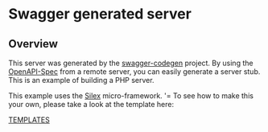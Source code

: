 # Swagger generated server

## Overview
This server was generated by the [swagger-codegen](https://github.com/swagger-api/swagger-codegen) project.  By using the
[OpenAPI-Spec](https://github.com/swagger-api/swagger-core/wiki) from a remote server, you can easily generate a server stub.  This
is an example of building a PHP server.

This example uses the [Silex](http://silex.sensiolabs.org/) micro-framework.  '=
To see how to make this your own, please take a look at the template here:

[TEMPLATES](https://github.com/swagger-api/swagger-codegen/tree/master/modules/swagger-codegen/src/main/resources/silex/)
